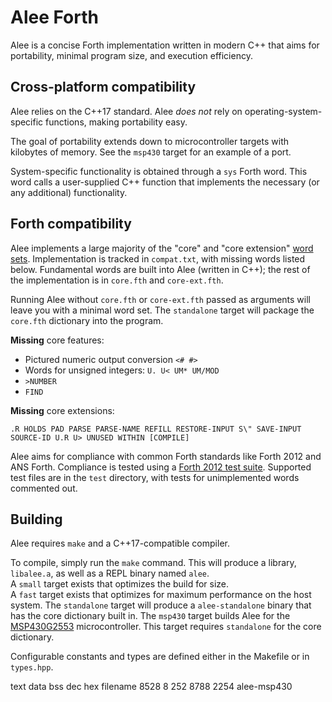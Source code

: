 # Alee Forth

Alee is a concise Forth implementation written in modern C++ that aims for portability, minimal program size, and execution efficiency.

## Cross-platform compatibility

Alee relies on the C++17 standard. Alee *does not* rely on operating-system-specific functions, making portability easy.

The goal of portability extends down to microcontroller targets with kilobytes of memory. See the `msp430` target for an example of a port.

System-specific functionality is obtained through a `sys` Forth word. This word calls a user-supplied C++ function that implements the necessary (or any additional) functionality.

## Forth compatibility

Alee implements a large majority of the "core" and "core extension" [word sets](https://forth-standard.org/standard/core). Implementation is tracked in `compat.txt`, with missing words listed below. Fundamental words are built into Alee (written in C++); the rest of the implementation is in `core.fth` and `core-ext.fth`.

Running Alee without `core.fth` or `core-ext.fth` passed as arguments will leave you with a minimal word set. The `standalone` target will package the `core.fth` dictionary into the program.

**Missing** core features:  
* Pictured numeric output conversion `<# #>`
* Words for unsigned integers: `U. U< UM* UM/MOD`
* `>NUMBER`
* `FIND`

**Missing** core extensions:  
```
.R HOLDS PAD PARSE PARSE-NAME REFILL RESTORE-INPUT S\" SAVE-INPUT SOURCE-ID U.R U> UNUSED WITHIN [COMPILE]
```

Alee aims for compliance with common Forth standards like Forth 2012 and ANS Forth. Compliance is tested using a [Forth 2012 test suite](https://github.com/gerryjackson/forth2012-test-suite). Supported test files are in the `test` directory, with tests for unimplemented words commented out.

## Building

Alee requires `make` and a C++17-compatible compiler.

To compile, simply run the `make` command. This will produce a library, `libalee.a`, as well as a REPL binary named `alee`.  
A `small` target exists that optimizes the build for size.  
A `fast` target exists that optimizes for maximum performance on the host system.
The `standalone` target will produce a `alee-standalone` binary that has the core dictionary built in.
The `msp430` target builds Alee for the [MSP430G2553](https://www.ti.com/product/MSP430G2553) microcontroller. This target requires `standalone` for the core dictionary.

Configurable constants and types are defined either in the Makefile or in `types.hpp`.

   text	   data	    bss	    dec	    hex	filename
   8528	      8	    252	   8788	   2254	alee-msp430
